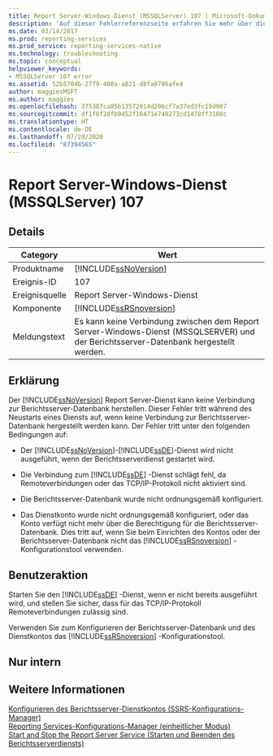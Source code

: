 ```yaml
---
title: Report Server-Windows-Dienst (MSSQLServer) 107 | Microsoft-Dokumentation
description: 'Auf dieser Fehlerreferenzseite erfahren Sie mehr über die Ereignis-ID 107: Berichtsserver-Windows-Dienst (SQL Server) kann nicht mit der Berichtsserver-Datenbank verbunden werden.'
ms.date: 03/14/2017
ms.prod: reporting-services
ms.prod_service: reporting-services-native
ms.technology: troubleshooting
ms.topic: conceptual
helpviewer_keywords:
- MSSQLServer 107 error
ms.assetid: 52b5704b-27f9-400a-a821-d8fa0786afe4
author: maggiesMSFT
ms.author: maggies
ms.openlocfilehash: 375387ca85b13572014d206cf7a37ed3fc19d907
ms.sourcegitcommit: df1f0f2dfb9452f16471e740273cd1478ff3100c
ms.translationtype: HT
ms.contentlocale: de-DE
ms.lasthandoff: 07/29/2020
ms.locfileid: "87394565"
---
```

# <a name="report-server-windows-service-mssqlserver-107"></a>Report Server-Windows-Dienst (MSSQLServer) 107
    
## <a name="details"></a>Details  
  
|Category|Wert|  
|-|-|  
|Produktname|[!INCLUDE[ssNoVersion](../../includes/ssnoversion-md.md)]|  
|Ereignis-ID|107|  
|Ereignisquelle|Report Server-Windows-Dienst|  
|Komponente|[!INCLUDE[ssRSnoversion](../../includes/ssrsnoversion-md.md)]|  
|Meldungstext|Es kann keine Verbindung zwischen dem Report Server-Windows-Dienst (MSSQLSERVER) und der Berichtsserver-Datenbank hergestellt werden.|  
  
## <a name="explanation"></a>Erklärung  
 Der [!INCLUDE[ssNoVersion](../../includes/ssnoversion-md.md)] Report Server-Dienst kann keine Verbindung zur Berichtsserver-Datenbank herstellen. Dieser Fehler tritt während des Neustarts eines Diensts auf, wenn keine Verbindung zur Berichtsserver-Datenbank hergestellt werden kann. Der Fehler tritt unter den folgenden Bedingungen auf:  
  
-   Der [!INCLUDE[ssNoVersion](../../includes/ssnoversion-md.md)]-[!INCLUDE[ssDE](../../includes/ssde-md.md)]-Dienst wird nicht ausgeführt, wenn der Berichtsserverdienst gestartet wird.  
  
-   Die Verbindung zum [!INCLUDE[ssDE](../../includes/ssde-md.md)] -Dienst schlägt fehl, da Remoteverbindungen oder das TCP/IP-Protokoll nicht aktiviert sind.  
  
-   Die Berichtsserver-Datenbank wurde nicht ordnungsgemäß konfiguriert.  
  
-   Das Dienstkonto wurde nicht ordnungsgemäß konfiguriert, oder das Konto verfügt nicht mehr über die Berechtigung für die Berichtsserver-Datenbank. Dies tritt auf, wenn Sie beim Einrichten des Kontos oder der Berichtsserver-Datenbank nicht das [!INCLUDE[ssRSnoversion](../../includes/ssrsnoversion-md.md)] -Konfigurationstool verwenden.  
  
## <a name="user-action"></a>Benutzeraktion  
 Starten Sie den [!INCLUDE[ssDE](../../includes/ssde-md.md)] -Dienst, wenn er nicht bereits ausgeführt wird, und stellen Sie sicher, dass für das TCP/IP-Protokoll Remoteverbindungen zulässig sind.  
  
 Verwenden Sie zum Konfigurieren der Berichtsserver-Datenbank und des Dienstkontos das [!INCLUDE[ssRSnoversion](../../includes/ssrsnoversion-md.md)] -Konfigurationstool.  
  
## <a name="internal-only"></a>Nur intern  
  
## <a name="see-also"></a>Weitere Informationen  
 [Konfigurieren des Berichtsserver-Dienstkontos &#40;SSRS-Konfigurations-Manager&#41;](../../reporting-services/install-windows/configure-the-report-server-service-account-ssrs-configuration-manager.md)   
 [Reporting Services-Konfigurations-Manager &#40;einheitlicher Modus&#41;](../../reporting-services/install-windows/reporting-services-configuration-manager-native-mode.md)   
 [Start and Stop the Report Server Service (Starten und Beenden des Berichtsserverdiensts)](../../reporting-services/report-server/start-and-stop-the-report-server-service.md)  
  
  
